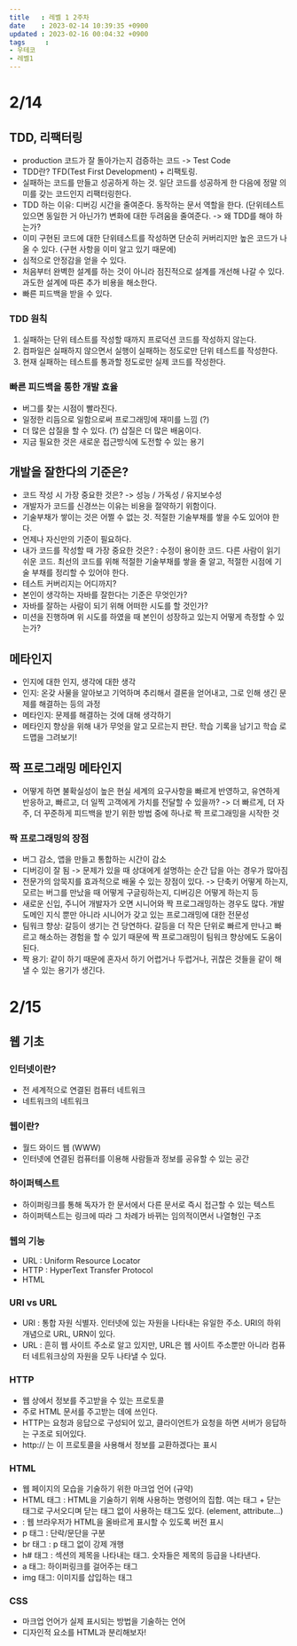 ```yaml
---
title   : 레벨 1 2주차
date    : 2023-02-14 10:39:35 +0900
updated : 2023-02-16 00:04:32 +0900
tags     : 
- 우테코
- 레벨1
---
```

# 2/14
## TDD, 리팩터링
- production 코드가 잘 돌아가는지 검증하는 코드 -> Test Code
- TDD란? TFD(Test First Development) + 리팩토링. 
- 실패하는 코드를 만들고 성공하게 하는 것. 일단 코드를 성공하게 한 다음에 정말 의미를 갖는 코드인지 리팩터링한다.
- TDD 하는 이유: 디버깅 시간을 줄여준다. 동작하는 문서 역할을 한다. (단위테스트 있으면 동일한 거 아닌가?) 변화에 대한 두려움을 줄여준다. -> 왜 TDD를 해야 하는가?
- 이미 구현된 코드에 대한 단위테스트를 작성하면 단순히 커버리지만 높은 코드가 나올 수 있다. (구현 사항을 이미 알고 있기 때문에)
- 심적으로 안정감을 얻을 수 있다.
- 처음부터 완벽한 설계를 하는 것이 아니라 점진적으로 설계를 개선해 나갈 수 있다. 과도한 설계에 따른 추가 비용을 해소한다.
- 빠른 피드백을 받을 수 있다.
### TDD 원칙
1. 실패하는 단위 테스트를 작성할 때까지 프로덕션 코드를 작성하지 않는다.
2. 컴파일은 실패하지 않으면서 실행이 실패하는 정도로만 단위 테스트를 작성한다.
3. 현재 실패하는 테스트를 통과할 정도로만 실제 코드를 작성한다.
### 빠른 피드백을 통한 개발 효율
- 버그를 찾는 시점이 빨라진다.
- 일정한 리듬으로 일함으로써 프로그래밍에 재미를 느낌 (?)
- 더 많은 삽질을 할 수 있다. (?) 삽질은 더 많은 배움이다.
- 지금 필요한 것은 새로운 접근방식에 도전할 수 있는 용기
## 개발을 잘한다의 기준은?
- 코드 작성 시 가장 중요한 것은? -> 성능 / 가독성 / 유지보수성
- 개발자가 코드를 신경쓰는 이유는 비용을 절약하기 위함이다.
- 기술부채가 쌓이는 것은 어쩔 수 없는 것. 적절한 기술부채를 쌓을 수도 있어야 한다.
- 언제나 자신만의 기준이 필요하다.
- 내가 코드를 작성할 때 가장 중요한 것은? : 수정이 용이한 코드. 다른 사람이 읽기 쉬운 코드. 최선의 코드를 위해 적절한 기술부채를 쌓을 줄 알고, 적절한 시점에 기술 부채를 정리할 수 있어야 한다. 
- 테스트 커버리지는 어디까지?
- 본인이 생각하는 자바를 잘한다는 기준은 무엇인가?
- 자바를 잘하는 사람이 되기 위해 어떠한 시도를 할 것인가?
- 미션을 진행하며 위 시도를 하였을 때 본인이 성장하고 있는지 어떻게 측정할 수 있는가?
## 메타인지
- 인지에 대한 인지, 생각에 대한 생각
- 인지: 온갖 사물을 알아보고 기억하며 추리해서 결론을 얻어내고, 그로 인해 생긴 문제를 해결하는 등의 과정
- 메타인지: 문제를 해결하는 것에 대해 생각하기
- 메타인지 향상을 위해 내가 무엇을 알고 모르는지 판단. 학습 기록을 남기고 학습 로드맵을 그려보기!
## 짝 프로그래밍 메타인지
- 어떻게 하면 불확실성이 높은 현실 세계의 요구사항을 빠르게 반영하고, 유연하게 반응하고, 빠르고, 더 일찍 고객에게 가치를 전달할 수 있을까? -> 더 빠르게, 더 자주, 더 꾸준하게 피드백을 받기 위한 방법 중에 하나로 짝 프로그래밍을 시작한 것
### 짝 프로그래밍의 장점
- 버그 감소, 앱을 만들고 통합하는 시간이 감소
- 디버깅이 잘 됨 -> 문제가 있을 때 상대에게 설명하는 순간 답을 아는 경우가 많아짐
- 전문가의 암묵지를 효과적으로 배울 수 있는 장점이 있다. -> 단축키 어떻게 하는지, 모르는 버그를 만났을 때 어떻게 구글링하는지, 디버깅은 어떻게 하는지 등
- 새로운 신입, 주니어 개발자가 오면 시니어와 짝 프로그래밍하는 경우도 많다. 개발 도메인 지식 뿐만 아니라 시니어가 갖고 있는 프로그래밍에 대한 전문성
- 팀워크 향상: 갈등이 생기는 건 당연하다. 갈등을 더 작은 단위로 빠르게 만나고 빠르고 해소하는 경험을 할 수 있기 때문에 짝 프로그래밍이 팀워크 향상에도 도움이 된다.
- 짝 용기: 같이 하기 때문에 혼자서 하기 어렵거나 두렵거나, 귀찮은 것들을 같이 해낼 수 있는 용기가 생긴다.
# 2/15
## 웹 기초
### 인터넷이란?
- 전 세계적으로 연결된 컴퓨터 네트워크
- 네트워크의 네트워크
### 웹이란?
- 월드 와이드 웹 (WWW)
- 인터넷에 연결된 컴퓨터를 이용해 사람들과 정보를 공유할 수 있는 공간
### 하이퍼텍스트
- 하이퍼링크를 통해 독자가 한 문서에서 다른 문서로 즉시 접근할 수 있는 텍스트
- 하이퍼텍스트는 링크에 따라 그 차례가 바뀌는 임의적이면서 나열형인 구조
### 웹의 기능
- URL : Uniform Resource Locator
- HTTP : HyperText Transfer Protocol
- HTML
### URI vs URL
- URI : 통합 자원 식별자. 인터넷에 있는 자원을 나타내는 유일한 주소. URI의 하위 개념으로 URL, URN이 있다.
- URL : 흔히 웹 사이트 주소로 알고 있지만, URL은 웹 사이트 주소뿐만 아니라 컴퓨터 네트워크상의 자원을 모두 나타낼 수 있다.
### HTTP
- 웹 상에서 정보를 주고받을 수 있는 프로토콜
- 주로 HTML 문서를 주고받는 데에 쓰인다.
- HTTP는 요청과 응답으로 구성되어 있고, 클라이언트가 요청을 하면 서버가 응답하는 구조로 되어있다.
- http:// 는 이 프로토콜을 사용해서 정보를 교환하겠다는 표시
### HTML
- 웹 페이지의 모습을 기술하기 위한 마크업 언어 (규약)
- HTML 태그 : HTML을 기술하기 위해 사용하는 명령어의 집합. 여는 태그 + 닫는 태그로 구서오디며 닫는 태그 없이 사용하는 태그도 있다. (element, attribute...)
- <!DOCTYPE html> : 웹 브라우저가 HTML을 올바르게 표시할 수 있도록 버전 표시
- p 태그 : 단락/문단을 구분
- br 태그 : p 태그 없이 강제 개행
- h# 태그 : 섹션의 제목을 나타내는 태그. 숫자들은 제목의 등급을 나타낸다.
- a 태그: 하이퍼링크를 걸어주는 태그
- img 태그: 이미지를 삽입하는 태그

### CSS
- 마크업 언어가 실제 표시되는 방법을 기술하는 언어
- 디자인적 요소를 HTML과 분리해보자!
